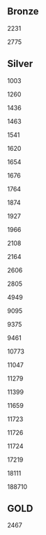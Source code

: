 ## Bronze

2231

2775

## Silver

1003

1260

1436

1463

1541

1620

1654

1676

1764

1874

1927

1966

2108

2164

2606

2805

4949

9095

9375

9461

10773

11047

11279

11399

11659

11723

11726

11724

17219

18111

188710

## GOLD

2467
